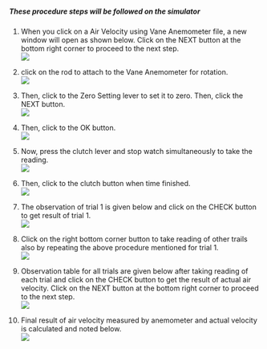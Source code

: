 ##### These procedure steps will be followed on the simulator

1. When you click on a Air Velocity using Vane Anemometer file, a new window will open as shown below. Click on the NEXT button at the bottom right corner to proceed to the next step. <br>
<img src="images/ar1.png"><br>

2. click on the rod to attach to the Vane Anemometer for rotation.<br>
<img src="images/ar2.png"><br>

3. Then, click to the Zero Setting lever to set it to zero. Then, click the NEXT button.<br>
<img src="images/ar3.jpg"><br>

4. Then, click to the OK button. <br>
<img src="images/ar4.png"><br>

5. Now, press the clutch lever and stop watch simultaneously to take the reading. <br>
<img src="images/ar5.png"><br>

6. Then, click to the clutch button when time finished.<br>
<img src="images/ar6.png"><br>

7. The observation of trial 1 is given below and click on the CHECK button to get result of trial 1.<br>
<img src="images/ar7.png"><br>

8. Click on the right bottom corner button to take reading of other trails also by repeating the above procedure mentioned for trial 1.<br>
<img src="images/ar8.png"><br>

9. Observation table for all trials are given below after taking reading of each trial  and click on the CHECK button to get the result of actual air velocity. Click on the NEXT button at the bottom right corner to proceed to the next step. <br>
<img src="images/ar9.png"><br>

10. Final result of  air velocity measured by anemometer and actual  velocity is calculated and noted below.<br>
<img src="images/ar10.png"><br>
